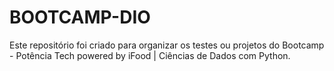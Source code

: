 # BOOTCAMP-DIO
Este repositório foi criado para organizar os testes ou projetos do Bootcamp - Potência Tech powered by iFood | Ciências de Dados com Python.
